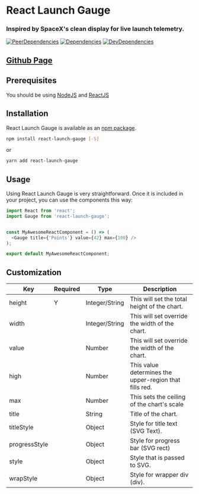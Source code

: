 # React Launch Gauge

### Inspired by SpaceX's clean display for live launch telemetry.

[![PeerDependencies](https://img.shields.io/david/peer/michaellyons/react-launch-gauge.svg?style=flat-square)](https://david-dm.org/michaellyons/react-launch-gauge#info=peerDependencies&view=list)
[![Dependencies](https://img.shields.io/david/michaellyons/react-launch-gauge.svg?style=flat-square)](https://david-dm.org/michaellyons/react-launch-gauge)
[![DevDependencies](https://img.shields.io/david/dev/michaellyons/react-launch-gauge.svg?style=flat-square)](https://david-dm.org/michaellyons/react-launch-gauge#info=devDependencies&view=list)

## [Github Page](https://michaellyons.github.io/react-launch-gauge)

## Prerequisites

You should be using [NodeJS](https://www.nodejs.org) and [ReactJS](https://facebook.github.io/react/)

## Installation

React Launch Gauge is available as an [npm package](https://www.npmjs.org/package/react-launch-gauge).
```sh
npm install react-launch-gauge [-S]
```
or

```sh
yarn add react-launch-gauge
```

## Usage

Using React Launch Gauge is very straightforward. Once it is included in your project, you can use the components this way:

```js
import React from 'react';
import Gauge from 'react-launch-gauge';


const MyAwesomeReactComponent = () => (
  <Gauge title={'Points'} value={42} max={100} />
);

export default MyAwesomeReactComponent;
```

## Customization

Key | Required |  Type | Description
----- | ----- |  ----- | -----
height | Y | Integer/String | This will set the total height of the chart.
width | | Integer/String | This will set override the width of the chart.
value | | Number | This will set override the width of the chart.
high | | Number | This value determines the upper-region that fills red.
max | | Number | This sets the ceiling of the chart's scale
title |  | String | Title of the chart.
titleStyle |  | Object | Style for title text (SVG Text).
progressStyle |  | Object | Style for progress bar (SVG rect)
style |  | Object | Style that is passed to SVG.
wrapStyle |  | Object | Style for wrapper div (div).
